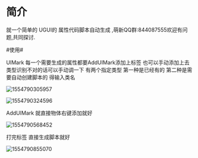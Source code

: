 # 简介

就一个简单的 UGUI的 属性代码脚本自动生成
,萌新QQ群:844087555欢迎有问题,共同探讨.



#使用#

UIMark        每一个需要生成的属性都要AddUIMark添加上标签 也可以手动添加上去  类型识别不对的话可以手动调一下  有两个指定类型 第一种是已经有的    第二种是需要自动创建脚本的 得输入类名

![1554790305957](C:\Users\Mloong\AppData\Local\Temp\1554790305957.png)

![1554790324596](C:\Users\Mloong\AppData\Local\Temp\1554790324596.png)

AddUIMark  就直接物体右键添加就好

![1554790568452](C:\Users\Mloong\AppData\Local\Temp\1554790568452.png)

打完标签  直接生成脚本就好

![1554790855070](C:\Users\Mloong\AppData\Local\Temp\1554790855070.png)